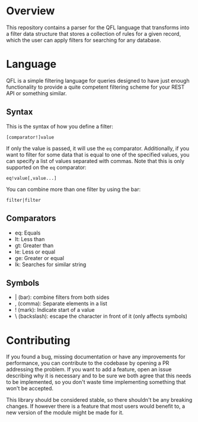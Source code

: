 # Overview
This repository contains a parser for the QFL language that transforms into
a filter data structure that stores a collection of rules for a given record,
which the user can apply filters for searching for any database.

# Language
QFL is a simple filtering language for queries designed to have just enough
functionality to provide a quite competent filtering scheme for your REST API
or something similar.

## Syntax
This is the syntax of how you define a filter:
```
[comparator!]value
```

If only the value is passed, it will use the `eq` comparator. Additionally, if
you want to filter for some data that is equal to one of the specified values,
you can specify a list of values separated with commas. Note that this is only
supported on the `eq` comparator:
```
eq!value[,value...]
```

You can combine more than one filter by using the bar:
```
filter|filter
```


## Comparators
- eq: Equals
- lt: Less than
- gt: Greater than
- le: Less or equal
- ge: Greater or equal
- lk: Searches for similar string

## Symbols
- | (bar): combine filters from both sides
- , (comma): Separate elements in a list
- ! (mark): Indicate start of a value
- \ (backslash): escape the character in front of it (only affects symbols)

# Contributing
If you found a bug, missing documentation or have any improvements for performance,
you can contribute to the codebase by opening a PR addressing the problem.
If you want to add a feature, open an issue describing why it is necessary and
to be sure we both agree that this needs to be implemented, so you don't waste
time implementing something that won't be accepted.

This library should be considered stable, so there shouldn't be any breaking
changes. If however there is a feature that most users would benefit to, a
new version of the module might be made for it.

